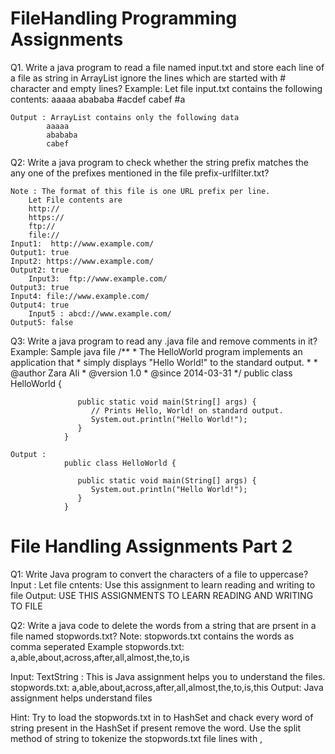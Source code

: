 # FileHandling Programming Assignments

Q1. Write a java program to read a file named input.txt and store each line of a file as string in ArrayList ignore the lines which are started with # character and empty lines?
	Example: Let file input.txt contains the following contents: 
			aaaaa
			abababa
			#acdef
			cabef
			#a
		
	Output : ArrayList contains only the following data
			aaaaa
			abababa
			cabef

Q2:  Write a java program to check whether the string prefix matches the any one of the prefixes mentioned in the file prefix-urlfilter.txt?
	
	Note : The format of this file is one URL prefix per line.    
		Let File contents are 	
		http://
		https://
		ftp://
		file://
	Input1:  http://www.example.com/
	Output1: true
	Input2: https://www.example.com/
	Output2: true
       	Input3:  ftp://www.example.com/
	Output3: true	      
	Input4: file://www.example.com/
	Output4: true
       	Input5 : abcd://www.example.com/
	Output5: false

Q3: Write a java program to read any .java file and remove comments in it?
	Example: Sample java file
				 /**
				* The HelloWorld program implements an application that
				* simply displays "Hello World!" to the standard output.
				*
				* @author  Zara Ali
				* @version 1.0
				* @since   2014-03-31 
				*/
				public class HelloWorld {

				   public static void main(String[] args) {
				      // Prints Hello, World! on standard output.
				      System.out.println("Hello World!");
				   }
				}

	Output : 		
				public class HelloWorld {

				   public static void main(String[] args) {
				      System.out.println("Hello World!");
				   }
				}
		
	

# File Handling Assignments Part 2

Q1: Write Java program to convert the characters of a file to uppercase?
	Input : Let file cntents: 
			Use this assignment to learn reading and writing to file
	Output: USE THIS ASSIGNMENTS TO LEARN READING AND WRITING TO FILE

Q2: Write a java code to delete the words from a string that are prsent in a file named stopwords.txt?
Note: stopwords.txt contains the words as comma seperated
Example stopwords.txt: a,able,about,across,after,all,almost,the,to,is

Input: TextString : This is Java assignment helps you to understand the files.
       stopwords.txt: a,able,about,across,after,all,almost,the,to,is,this
Output: Java assignment helps understand files

Hint: Try to load the stopwords.txt in to HashSet and chack every word of string present in the HashSet if present remove the word.
      Use the split method of string to tokenize the stopwords.txt file lines with ,
